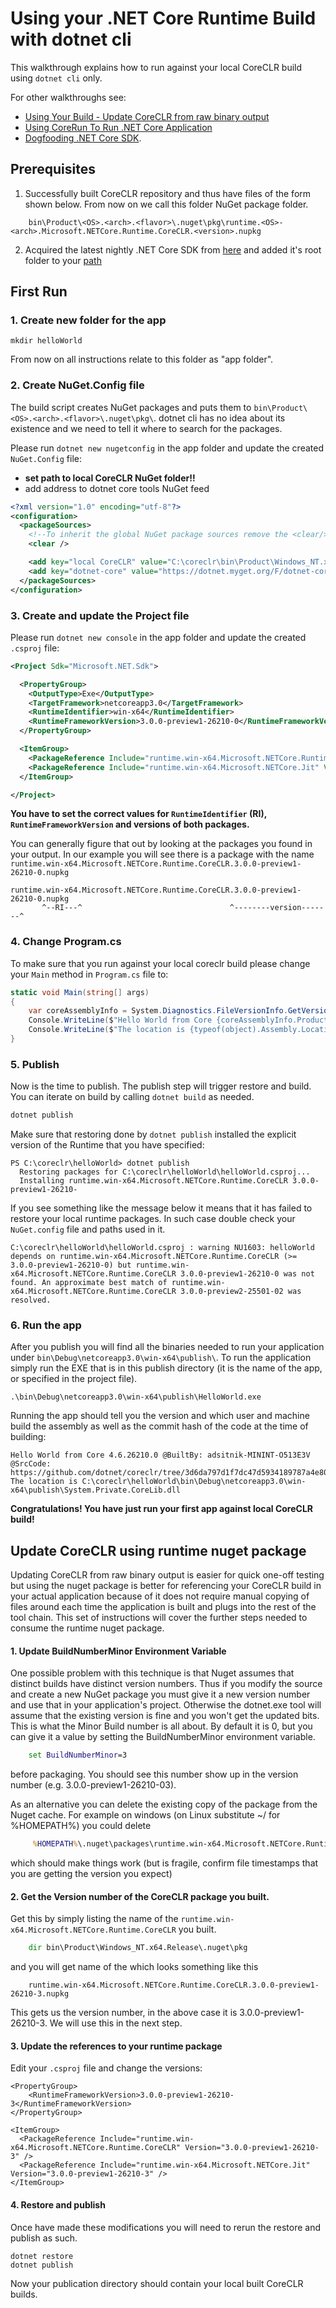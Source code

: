 
# Using your .NET Core Runtime Build with dotnet cli

This walkthrough explains how to run against your local CoreCLR build using `dotnet cli` only.

For other walkthroughs see:

- [Using Your Build - Update CoreCLR from raw binary output](UsingYourBuild.md)
- [Using CoreRun To Run .NET Core Application](UsingCoreRun.md)
- [Dogfooding .NET Core SDK](https://github.com/dotnet/corefx/blob/master/Documentation/project-docs/dogfooding.md).

## Prerequisites

1. Successfully built CoreCLR repository and thus have files of the form shown below. From now on we call this folder NuGet package folder.

```
    bin\Product\<OS>.<arch>.<flavor>\.nuget\pkg\runtime.<OS>-<arch>.Microsoft.NETCore.Runtime.CoreCLR.<version>.nupkg
```

2. Acquired the latest nightly .NET Core SDK from [here](https://github.com/dotnet/cli/blob/master/README.md#installers-and-binaries) and added it's root folder to your [path](../building/windows-instructions.md#adding-to-the-default-path-variable)

## First Run

### 1. Create new folder for the app

`mkdir helloWorld`

From now on all instructions relate to this folder as "app folder".

### 2. Create NuGet.Config file

The build script creates NuGet packages and puts them to `bin\Product\<OS>.<arch>.<flavor>\.nuget\pkg\`. dotnet cli has no idea about its existence and we need to tell it where to search for the packages.

Please run `dotnet new nugetconfig` in the app folder and update the created `NuGet.Config` file:

* **set path to local CoreCLR NuGet folder!!**
* add address to dotnet core tools NuGet feed


```xml
<?xml version="1.0" encoding="utf-8"?>
<configuration>
  <packageSources>
    <!--To inherit the global NuGet package sources remove the <clear/> line below -->
    <clear />

    <add key="local CoreCLR" value="C:\coreclr\bin\Product\Windows_NT.x64.Debug\.nuget\pkg" /> <!-- CHANGE THIS PATH to your local output path -->
    <add key="dotnet-core" value="https://dotnet.myget.org/F/dotnet-core/api/v3/index.json" /> <!-- link to corefx NuGet feed -->
  </packageSources>
</configuration>

```

### 3. Create and update the Project file

Please run `dotnet new console` in the app folder and update the created `.csproj` file:

```xml
<Project Sdk="Microsoft.NET.Sdk">

  <PropertyGroup>
    <OutputType>Exe</OutputType>
    <TargetFramework>netcoreapp3.0</TargetFramework>
    <RuntimeIdentifier>win-x64</RuntimeIdentifier>
    <RuntimeFrameworkVersion>3.0.0-preview1-26210-0</RuntimeFrameworkVersion>
  </PropertyGroup>

  <ItemGroup>
    <PackageReference Include="runtime.win-x64.Microsoft.NETCore.Runtime.CoreCLR" Version="3.0.0-preview1-26210-0" />
    <PackageReference Include="runtime.win-x64.Microsoft.NETCore.Jit" Version="3.0.0-preview1-26210-0" />
  </ItemGroup>

</Project>
```

**You have to set the correct values for `RuntimeIdentifier` (RI), `RuntimeFrameworkVersion` and versions of both packages.**

You can generally figure that out by looking at the packages you found in your output. 
In our example you will see there is a package with the name `runtime.win-x64.Microsoft.NETCore.Runtime.CoreCLR.3.0.0-preview1-26210-0.nupkg`

```
runtime.win-x64.Microsoft.NETCore.Runtime.CoreCLR.3.0.0-preview1-26210-0.nupkg
       ^--RI---^                                 ^--------version-------^  
```

### 4. Change Program.cs

To make sure that you run against your local coreclr build please change your `Main` method in `Program.cs` file to:

```cs
static void Main(string[] args)
{
	var coreAssemblyInfo = System.Diagnostics.FileVersionInfo.GetVersionInfo(typeof(object).Assembly.Location);
	Console.WriteLine($"Hello World from Core {coreAssemblyInfo.ProductVersion}");
	Console.WriteLine($"The location is {typeof(object).Assembly.Location}");
}
```

### 5. Publish

Now is the time to publish. The publish step will trigger restore and build. You can iterate on build by calling `dotnet build` as
needed.

```bat
dotnet publish
```

Make sure that restoring done by `dotnet publish` installed the explicit version of the Runtime that you have specified:

```
PS C:\coreclr\helloWorld> dotnet publish
  Restoring packages for C:\coreclr\helloWorld\helloWorld.csproj...
  Installing runtime.win-x64.Microsoft.NETCore.Runtime.CoreCLR 3.0.0-preview1-26210-
```

If you see something like the message below it means that it has failed to restore your local runtime packages. In such case double check your `NuGet.config` file and paths used in it.

```
C:\coreclr\helloWorld\helloWorld.csproj : warning NU1603: helloWorld depends on runtime.win-x64.Microsoft.NETCore.Runtime.CoreCLR (>= 3.0.0-preview1-26210-0) but runtime.win-x64.Microsoft.NETCore.Runtime.CoreCLR 3.0.0-preview1-26210-0 was not found. An approximate best match of runtime.win-x64.Microsoft.NETCore.Runtime.CoreCLR 3.0.0-preview2-25501-02 was resolved.
```

### 6. Run the app

After you publish you will find all the binaries needed to run your application under `bin\Debug\netcoreapp3.0\win-x64\publish\`.
To run the application simply run the EXE that is in this publish directory (it is the name of the app, or specified in the project file).

```
.\bin\Debug\netcoreapp3.0\win-x64\publish\HelloWorld.exe
```

Running the app should tell you the version and which user and machine build the assembly as well as the commit hash of the code
at the time of building:

```
Hello World from Core 4.6.26210.0 @BuiltBy: adsitnik-MININT-O513E3V @SrcCode: https://github.com/dotnet/coreclr/tree/3d6da797d1f7dc47d5934189787a4e8006ab3a04
The location is C:\coreclr\helloWorld\bin\Debug\netcoreapp3.0\win-x64\publish\System.Private.CoreLib.dll
```

**Congratulations! You have just run your first app against local CoreCLR build!** 

## Update CoreCLR using runtime nuget package

Updating CoreCLR from raw binary output is easier for quick one-off testing but using the nuget package is better
for referencing your CoreCLR build in your actual application because of it does not require manual copying of files
around each time the application is built and plugs into the rest of the tool chain. This set of instructions will cover
the further steps needed to consume the runtime nuget package.

#### 1. Update BuildNumberMinor Environment Variable

One possible problem with this technique is that Nuget assumes that distinct builds have distinct version numbers.
Thus if you modify the source and create a new NuGet package you must give it a new version number and use that in your
application's project. Otherwise the dotnet.exe tool will assume that the existing version is fine and you
won't get the updated bits. This is what the Minor Build number is all about. By default it is 0, but you can
give it a value by setting the BuildNumberMinor environment variable.
```bat
    set BuildNumberMinor=3
```
before packaging. You should see this number show up in the version number (e.g. 3.0.0-preview1-26210-03).

As an alternative you can delete the existing copy of the package from the Nuget cache.   For example on
windows (on Linux substitute ~/ for %HOMEPATH%) you could delete
```bat
     %HOMEPATH%\.nuget\packages\runtime.win-x64.Microsoft.NETCore.Runtime.CoreCLR\3.0.0-preview1-26210-0
```
which should make things work (but is fragile, confirm file timestamps that you are getting the version you expect)

#### 2. Get the Version number of the CoreCLR package you built.

Get this by simply listing the name of the `runtime.win-x64.Microsoft.NETCore.Runtime.CoreCLR` you built.

```bat
    dir bin\Product\Windows_NT.x64.Release\.nuget\pkg
```

and you will get name of the which looks something like this

```
    runtime.win-x64.Microsoft.NETCore.Runtime.CoreCLR.3.0.0-preview1-26210-3.nupkg
```

This gets us the version number, in the above case it is 3.0.0-preview1-26210-3. We will
use this in the next step.

#### 3. Update the references to your runtime package

Edit your `.csproj` file and change the versions:

```
<PropertyGroup>
    <RuntimeFrameworkVersion>3.0.0-preview1-26210-3</RuntimeFrameworkVersion>
</PropertyGroup>

<ItemGroup>
  <PackageReference Include="runtime.win-x64.Microsoft.NETCore.Runtime.CoreCLR" Version="3.0.0-preview1-26210-3" />
  <PackageReference Include="runtime.win-x64.Microsoft.NETCore.Jit" Version="3.0.0-preview1-26210-3" />
</ItemGroup>
```

#### 4. Restore and publish

Once have made these modifications you will need to rerun the restore and publish as such.

```
dotnet restore
dotnet publish
```

Now your publication directory should contain your local built CoreCLR builds.
